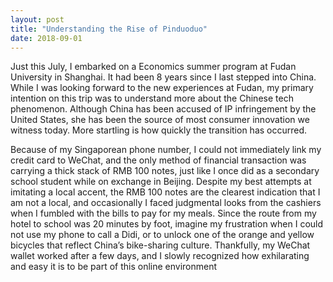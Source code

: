 ```yaml
---
layout: post
title: "Understanding the Rise of Pinduoduo"
date: 2018-09-01
---
```


Just this July, I embarked on a Economics summer program at Fudan University in Shanghai. It had been 8 years since I last stepped into China. While I was looking forward to the new experiences at Fudan, my primary intention on this trip was to understand more about the Chinese tech phenomenon. Although China has been accused of IP infringement by the United States, she has been the source of most consumer innovation we witness today. More startling is how quickly the transition has occurred.

Because of my Singaporean phone number, I could not immediately link my credit card to WeChat, and the only method of financial transaction was carrying a thick stack of RMB 100 notes, just like I once did as a secondary school student while on exchange in Beijing. Despite my best attempts at imitating a local accent, the RMB 100 notes are the clearest indication that I am not a local, and occasionally I faced judgmental looks from the cashiers when I fumbled with the bills to pay for my meals. Since the route from my hotel to school was 20 minutes by foot, imagine my frustration when I could not use my phone to call a Didi, or to unlock one of the orange and yellow bicycles that reflect China’s bike-sharing culture. Thankfully, my WeChat wallet worked after a few days, and I slowly recognized how exhilarating and easy it is to be part of this online environment
